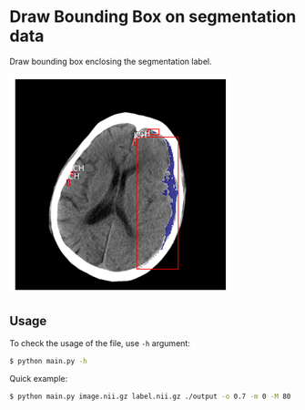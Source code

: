 # Draw Bounding Box on segmentation data

Draw bounding box enclosing the segmentation label.

![Bounding box with segmentation label](./bbox.png)

## Usage
To check the usage of the file, use `-h` argument:
```bash
$ python main.py -h
```

Quick example:
```bash
$ python main.py image.nii.gz label.nii.gz ./output -o 0.7 -m 0 -M 80
```
